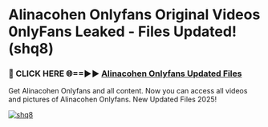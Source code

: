 # Alinacohen Onlyfans Original Videos 0nlyFans Leaked - Files Updated! (shq8)

<h3>🔴 CLICK HERE 🌐==►► <a href="https://tinyurl.com/2m67pmp6" rel="nofollow">Alinacohen Onlyfans Updated Files</a></h3>

Get Alinacohen Onlyfans and all content. Now you can access all videos and pictures of Alinacohen Onlyfans. New Updated Files 2025!

[![shq8](https://i.imgur.com/H4QAA4z.gif)](https://tinyurl.com/2m67pmp6)